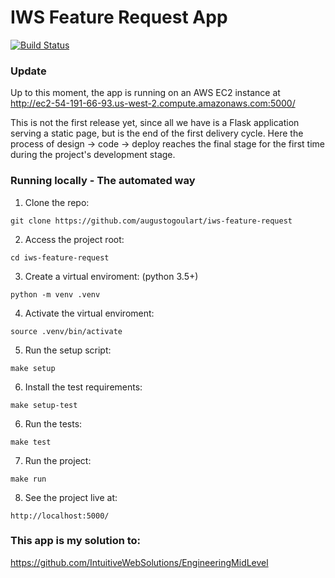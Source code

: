# IWS Feature Request App

[![Build Status](https://travis-ci.org/augustogoulart/iws-feature-request.svg?branch=master)](https://travis-ci.org/augustogoulart/iws-feature-request)

### Update
Up to this moment, the app is running on an AWS EC2 instance at http://ec2-54-191-66-93.us-west-2.compute.amazonaws.com:5000/

This is not the first release yet, since all we have is a Flask application serving a static page, 
but is the end of the first delivery cycle. Here the process of design -> code -> deploy reaches the final stage 
for the first time during the project's development stage.

### Running locally - The automated way
1. Clone the repo:
``` 
git clone https://github.com/augustogoulart/iws-feature-request
```
2. Access the project root:
```
cd iws-feature-request
```
3. Create a virtual enviroment: (python 3.5+)
```
python -m venv .venv
```
4. Activate the virtual enviroment:
```
source .venv/bin/activate
```
5. Run the setup script:
```
make setup
```
6. Install the test requirements:
```
make setup-test
```
6. Run the tests:
```
make test
```
7. Run the project:
```
make run
```
8. See the project live at:
```
http://localhost:5000/
```

### This app is my solution to:

https://github.com/IntuitiveWebSolutions/EngineeringMidLevel

